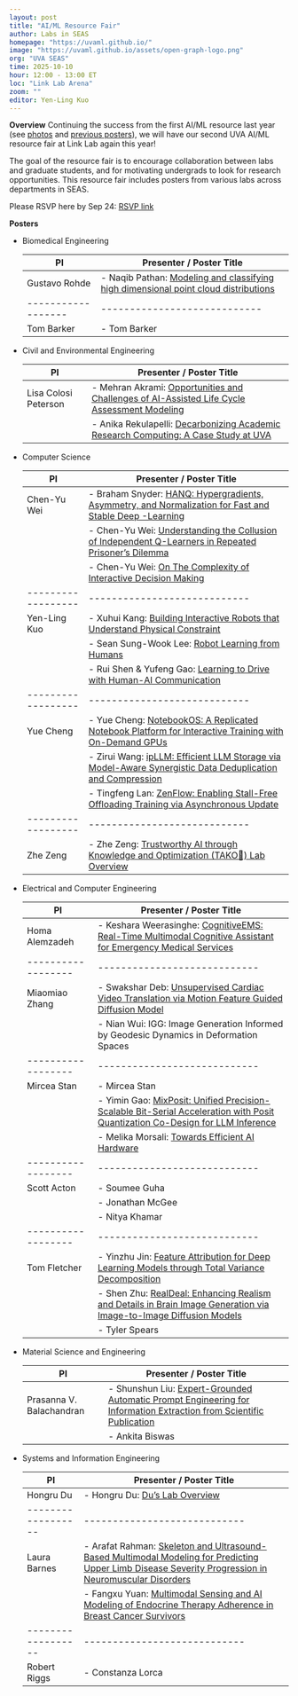 ```yaml
---
layout: post
title: "AI/ML Resource Fair"
author: Labs in SEAS
homepage: "https://uvaml.github.io/"
image: "https://uvaml.github.io/assets/open-graph-logo.png"
org: "UVA SEAS"
time: 2025-10-10
hour: 12:00 - 13:00 ET
loc: "Link Lab Arena"
zoom: ""
editor: Yen-Ling Kuo
---
```


**Overview**
Continuing the success from the first AI/ML resource last year (see [photos](https://photos.app.goo.gl/HbfBSV6pTXbvdU619) and [previous posters](https://uvaml.github.io/pasttalks/2024-10-03/)), we will have our second UVA AI/ML resource fair at Link Lab again this year! 

The goal of the resource fair is to encourage collaboration between labs and graduate students, and for motivating undergrads to look for research opportunities. This resource fair includes posters from various labs across departments in SEAS.

Please RSVP here by Sep 24: [RSVP link](https://forms.gle/W4i6onKdSP9hcJAx7) 

**Posters**

- Biomedical Engineering

  | PI               | Presenter / Poster Title   |
  |------------------|----------------------------|
  | Gustavo Rohde    | - Naqib Pathan: [Modeling and classifying high dimensional point cloud distributions](https://virginia.box.com/s/92wg45r2jw8jbl2pv2b8as6c37r2ua4n) |
  |------------------|----------------------------|
  | Tom Barker       | - Tom Barker               |

- Civil and Environmental Engineering

  | PI               | Presenter / Poster Title   |
  |------------------|----------------------------|
  | Lisa Colosi Peterson       | - Mehran Akrami: [Opportunities and Challenges of AI-Assisted Life Cycle Assessment Modeling](https://virginia.box.com/s/s7q93r5qf35ywz43yinrcn29168syx0m) |
  |                            | - Anika Rekulapelli: [Decarbonizing Academic Research Computing: A Case Study at UVA](https://virginia.box.com/s/f5w49zyvqn2577ggd2a47xy5e6q7yuuc) |

- Computer Science

  | PI               | Presenter / Poster Title   |
  |------------------|----------------------------|
  | Chen-Yu Wei      | - Braham Snyder: [HANQ: Hypergradients, Asymmetry, and Normalization for Fast and Stable Deep -Learning](https://virginia.box.com/s/rzxaplxg6d3snajvaxuc3p68k56p6g0x) |
  |                  | - Chen-Yu Wei: [Understanding the Collusion of Independent Q-Learners in Repeated Prisoner’s Dilemma](https://virginia.box.com/s/bmdc0whw4j1kl1mpwvpkmh8ea8lb6bqw)  |
  |                  | - Chen-Yu Wei: [On The Complexity of Interactive Decision Making](https://virginia.box.com/s/ydg5b4xqbb47klxrw888eg0gduju02oq) |
  |------------------|----------------------------|
  | Yen-Ling Kuo     | - Xuhui Kang: [Building Interactive Robots that Understand Physical Constraint](https://virginia.box.com/s/yv1jv7xgc6efc7crg9gttvzp38h4im3y) |
  |                  | - Sean Sung-Wook Lee: [Robot Learning from Humans](https://virginia.box.com/s/p0fw5v299arm1jho0a5r50skwijpoukw) |
  |                  | - Rui Shen & Yufeng Gao: [Learning to Drive with Human-AI Communication](https://virginia.box.com/s/m7uqb71s746ljeyjn15cdvsq15xgcjqp) |
  |------------------|----------------------------|
  | Yue Cheng        | - Yue Cheng: [NotebookOS: A Replicated Notebook Platform for Interactive Training with On-Demand GPUs](https://virginia.box.com/s/e5qonq73e5mcyswmd0nt5gwpbc8q3n2o) |
  |                  | - Zirui Wang: [ipLLM: Efficient LLM Storage via Model-Aware Synergistic Data Deduplication and Compression](https://virginia.box.com/s/kgsppapln317dfmer211dh2y1ko3rsop)  |
  |                  | - Tingfeng Lan: [ZenFlow: Enabling Stall-Free Offloading Training via Asynchronous Update](https://virginia.box.com/s/34c7udpcjurw0s0147ii4sf9fxvswv44)             |
  |------------------|----------------------------|
  | Zhe Zeng         | - Zhe Zeng: [Trustworthy AI through Knowledge and Optimization (TAKO🐙) Lab Overview](https://virginia.box.com/s/gjfvc56bfqfpqe6ujspdkxmtx9agm996)   |

- Electrical and Computer Engineering

  | PI               | Presenter / Poster Title   |
  |------------------|----------------------------|
  | Homa Alemzadeh   | - Keshara Weerasinghe: [CognitiveEMS: Real-Time Multimodal Cognitive Assistant for Emergency Medical Services](https://virginia.box.com/s/7f9sebrl7jk027u7j2yq4cyjj72ojeb3) |
  |------------------|----------------------------|
  | Miaomiao Zhang   | - Swakshar Deb: [Unsupervised Cardiac Video Translation via Motion Feature Guided Diffusion Model](https://virginia.box.com/s/flil9e1uqeiljwmzbdfbf95fq2nhn7fd) |
  |                  | - Nian Wui: IGG: Image Generation Informed by Geodesic Dynamics in Deformation Spaces  |
  |------------------|----------------------------|
  | Mircea Stan      | - Mircea Stan              |
  |                  | - Yimin Gao: [MixPosit: Unified Precision-Scalable Bit-Serial Acceleration with Posit Quantization Co-Design for LLM Inference](https://virginia.box.com/s/dj464787bcch5kr70j6ypqm66olt9f05) |
  |                  | - Melika Morsali: [Towards Efficient AI Hardware](https://virginia.box.com/s/6pufjdh5s3x9h0h581cry6q57wu8g511)  |
  |------------------|----------------------------|
  | Scott Acton      | - Soumee Guha              |
  |                  | - Jonathan McGee           |
  |                  | - Nitya Khamar             |
  |------------------|----------------------------|
  | Tom Fletcher     | - Yinzhu Jin: [Feature Attribution for Deep Learning Models through Total Variance Decomposition](https://virginia.box.com/s/nwojtnfvv55evcv5zuziyoruikv6k1lh) |
  |                  | - Shen Zhu: [RealDeal: Enhancing Realism and Details in Brain Image Generation via Image-to-Image Diffusion Models](https://virginia.box.com/s/dp2zd5skyvncgzsbdz05q7fz4kbihpea) |
  |                  | - Tyler Spears             |

- Material Science and Engineering

  | PI               | Presenter / Poster Title   |
  |------------------|----------------------------|
  | Prasanna V. Balachandran      | - Shunshun Liu: [Expert-Grounded Automatic Prompt Engineering for Information Extraction from Scientific Publication](https://virginia.box.com/s/grzrwwywvtb17var4b4ogm07qgn7fwr4) |
  |                               | - Ankita Biswas            |

- Systems and Information Engineering

  | PI               | Presenter / Poster Title   |
  |------------------|----------------------------|
  | Hongru Du        | - Hongru Du: [Du’s Lab Overview](https://virginia.box.com/s/a7unfk203x8g3gx1p1vbwrqbzsabafb6) |
  |------------------|----------------------------|
  | Laura Barnes     | - Arafat Rahman: [Skeleton and Ultrasound-Based Multimodal Modeling for Predicting Upper Limb Disease Severity Progression in Neuromuscular Disorders](https://virginia.box.com/s/muu66ocjxny2841k84lrrvy4c19crrq0) |
  |                  | - Fangxu Yuan: [Multimodal Sensing and AI Modeling of Endocrine Therapy Adherence in Breast Cancer Survivors](https://virginia.box.com/s/lkiy1rksklam9jvhoarqf3h6emd0th2s) |
  |------------------|----------------------------|
  | Robert Riggs     | - Constanza Lorca          |

